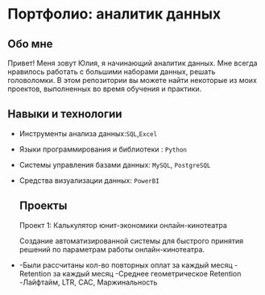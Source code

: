 # Портфолио: аналитик данных
## Обо мне
Привет! Меня зовут Юлия, я начинающий аналитик данных. Мне всегда нравилось работать с большими наборами данных, решать головоломки.
В этом репозитории вы можете найти некоторые из моих проектов, выполненных во время обучения и практики.
## Навыки и технологии
 - Инструменты анализа данных:``SQL``,``Excel``
 - Языки программирования и библиотеки : ``Python``
 - Системы управления базами данных: ``MySQL``, ``PostgreSQL``
 - Средства визуализации данных: ``PowerBI``


   ## Проекты
   <p>Проект 1: Калькулятор юнит-экономики онлайн-кинотеатра</p>
   <p>Создание автоматизированной системы для быстрого принятия решений по параметрам работы онлайн-кинотеатра. </p>
   <li>-Были рассчитаны кол-во повторных оплат за каждый месяц
    -Retention за каждый месяц
    -Среднее геометрическое Retention
     -Лайфтайм, LTR, CAC, Маржинальность</li>
     
